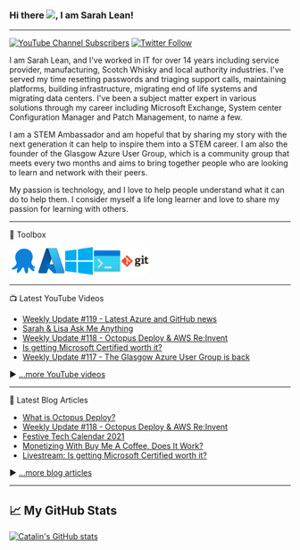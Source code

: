 ### Hi there <img src="https://raw.githubusercontent.com/MartinHeinz/MartinHeinz/master/wave.gif" width="30px">, I am Sarah Lean!

---

[![YouTube Channel Subscribers](https://img.shields.io/youtube/channel/subscribers/UCQ8U53KvEX2JuCe48MxmV3Q?label=People%20subscribed%20to%20my%20YouTube%20channel&style=social)](https://www.youtube.com/techielass?sub_confirmation=1) [![Twitter Follow](https://img.shields.io/twitter/follow/techielass?label=Twitter%20Followers&style=social)](https://twitter.com/intent/follow?screen_name=techielass)

I am Sarah Lean, and I've worked in IT for over 14 years including service provider, manufacturing, Scotch Whisky and local authority industries. I've served my time resetting passwords and triaging support calls, maintaining platforms, building infrastructure, migrating end of life systems and migrating data centers. I've been a subject matter expert in various solutions through my career including Microsoft Exchange, System center Configuration Manager and Patch Management, to name a few.

I am a STEM Ambassador and am hopeful that by sharing my story with the next generation it can help to inspire them into a STEM career. I am also the founder of the Glasgow Azure User Group, which is a community group that meets every two months and aims to bring together people who are looking to learn and network with their peers.

My passion is technology, and I love to help people understand what it can do to help them. I consider myself a life long learner and love to share my passion for learning with others.

---

🧰 Toolbox

<img src="https://github.com/weeyin83/weeyin83/blob/main/icons/Logo-Blue_140px_rgb.png" alt="Octopus Deploy" width="50" height="50"/><img src="https://github.com/weeyin83/weeyin83/blob/main/icons/azure.jpg" alt="Azure" width="50" height="50"/><img src="https://github.com/weeyin83/weeyin83/blob/main/icons/windows-logo.png" alt="Microsoft Windows" width="50" height="50"/><img src="https://github.com/weeyin83/weeyin83/blob/main/icons/powershell.svg" alt="PowerShell" width="50" height="50"/><img src="https://github.com/devicons/devicon/blob/master/icons/git/git-original-wordmark.svg" alt="Git" width="50" height="50"/>

---
📺 Latest YouTube Videos
<!-- YOUTUBE-VIDEOS-LIST:START -->
- [Weekly Update #119 - Latest Azure and GitHub news](https://www.youtube.com/watch?v=EElf8BWx_8M)
- [Sarah &amp; Lisa Ask Me Anything](https://www.youtube.com/watch?v=K193gdpDLdE)
- [Weekly Update #118 - Octopus Deploy &amp; AWS Re:Invent](https://www.youtube.com/watch?v=BPrMEMnuy6E)
- [Is getting Microsoft Certified worth it?](https://www.youtube.com/watch?v=qdwXXJ4H1Rk)
- [Weekly Update #117 - The Glasgow Azure User Group is back](https://www.youtube.com/watch?v=Eg1HgtuJxuY)
<!-- YOUTUBE-VIDEOS-LIST:END -->

 ▶ [...more YouTube videos](https://www.youtube.com/channel/techielass?sub_confirmation=1)

---

📘 Latest Blog Articles

<!-- BLOG-POST-LIST:START -->
- [What is Octopus Deploy?](https://www.techielass.com/what-is-octopus-deploy/)
- [Weekly Update #118 - Octopus Deploy &amp; AWS Re:Invent](https://www.techielass.com/weekly-update-118/)
- [Festive Tech Calendar 2021](https://www.techielass.com/festive-tech-calendar-2021/)
- [Monetizing With Buy Me A Coffee, Does It Work?](https://www.techielass.com/buy-me-a-coffee/)
- [Livestream: Is getting Microsoft Certified worth it?](https://www.techielass.com/is-getting-microsoft-certified-worth-it/)
<!-- BLOG-POST-LIST:END -->

▶ [...more blog articles](https://www.techielass.com)

---

## &#x1f4c8; My GitHub Stats

[![Catalin's GitHub stats](https://github-readme-stats.vercel.app/api?username=weeyin83&theme=radical)](https://github.com/anuraghazra/github-readme-stats)
